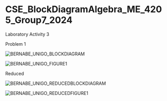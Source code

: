 # CSE_BlockDiagramAlgebra_ME_4205_Group7_2024
Laboratory Activity 3

Problem 1

![BERNABE_UNIGO_BLOCKDIAGRAM](https://github.com/landichoqueen/CSE_BlockDiagramAlgebra_ME_4205_Group7_2024/assets/159044674/50be8680-25be-4249-8a80-a046c409e8ff)

![BERNABE_UNIGO_FIGURE1](https://github.com/landichoqueen/CSE_BlockDiagramAlgebra_ME_4205_Group7_2024/assets/159044674/b56d9d09-62e6-4450-bf2d-a8849e415dc7)

Reduced 

![BERNABE_UNIGO_REDUCEDBLOCKDIAGRAM](https://github.com/landichoqueen/CSE_BlockDiagramAlgebra_ME_4205_Group7_2024/assets/159044674/79054375-7602-4e5c-8674-e5a871fe3616)

![BERNABE_UNIGO_REDUCEDFIGURE1](https://github.com/landichoqueen/CSE_BlockDiagramAlgebra_ME_4205_Group7_2024/assets/159044674/c2ce632e-9d26-4fc2-90c7-6d9b7550fc61)
